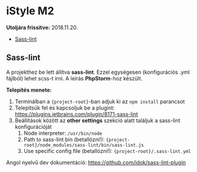 # iStyle M2   

**Utoljára frissítve:** 2018.11.20.
 

* [Sass-lint](#sass-lint)
 
## <a name="sass-lint"></a>Sass-lint
A projekthez be lett állítva **sass-lint**. Ezzel egységesen (konfigurációs .yml fájlból) lehet scss-t írni. A leírás **PhpStorm**-hoz készült.

 **Telepítés menete:**
 
 1. Terminálban a `{project-root}`-ban adjuk ki az `npm install` parancsot
 2. Telepítsük fel és kapcsoljuk be a plugint: https://plugins.jetbrains.com/plugin/8171-sass-lint
 3. Beállítások között az **other settings** szekció alatt találjuk a sass-lint konfigurációját
    1. Node interpreter: `/usr/bin/node`
    2. Path to sass-lint bin (betallózni!): `{project-root}/node_modules/sass-lint/bin/sass-lint.js`
    3. Use specific config file (betallózni!): `{project-root}/.sass-lint.yml`
 
 Angol nyelvű dev dokumentáció: https://github.com/idok/sass-lint-plugin
 
 
